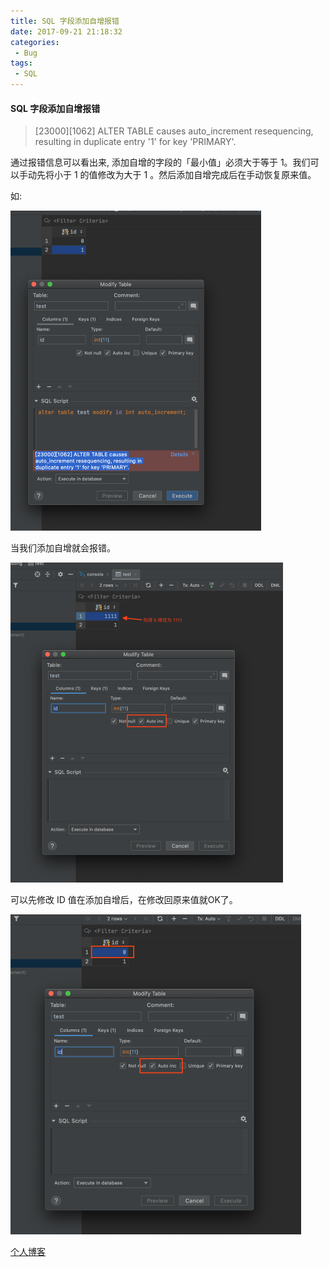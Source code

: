 ```yaml
---
title: SQL 字段添加自增报错
date: 2017-09-21 21:18:32
categories:
 - Bug
tags:
 - SQL
---
```


#### SQL 字段添加自增报错

> [23000][1062] ALTER TABLE causes auto_increment resequencing, resulting in duplicate entry '1' for key 'PRIMARY'.

通过报错信息可以看出来, 添加自增的字段的「最小值」必须大于等于 1。我们可以手动先将小于 1 的值修改为大于 1 。然后添加自增完成后在手动恢复原来值。

如: 

<img src="/assets/images/computing/jt0001.png" style="zoom:50%;" />

当我们添加自增就会报错。

<img src="/assets/images/computing/jt0004.png" style="zoom:50%;" />

可以先修改 ID 值在添加自增后，在修改回原来值就OK了。

<img src="/assets/images/computing/jt0003.png" style="zoom:50%;" />

[个人博客](isyundong.net)